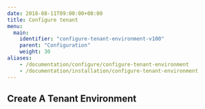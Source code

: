 ```yaml
---
date: 2018-08-11T09:00:00+00:00
title: Configure tenant
menu:
  main:
    identifier: "configure-tenant-environment-v100"
    parent: "Configuration"
    weight: 30
aliases:
    - /documentation/configure/configure-tenant-environment
    - /documentation/installation/configure-tenant-environment
---
```


## Create A Tenant Environment